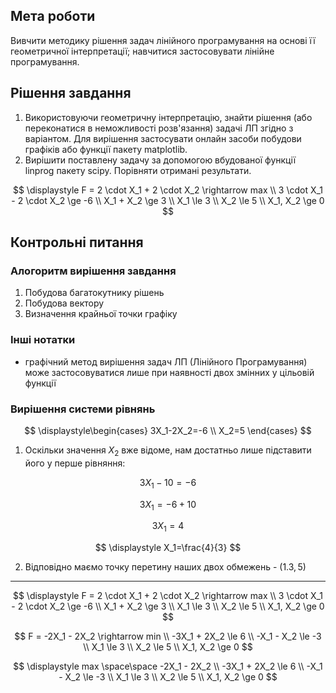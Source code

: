 ## Мета роботи

Вивчити методику рішення задач лінійного програмування на основі її геометричної інтерпретації; навчитися застосовувати лінійне програмування.

## Рішення завдання

1. Використовуючи геометричну інтерпретацію, знайти рішення (або переконатися в неможливості розв'язання) задачі ЛП згідно з варіантом. Для вирішення застосувати онлайн засоби побудови графіків або функції пакету matplotlib.
2. Вирішити поставлену задачу за допомогою вбудованої функції linprog пакету scipy. Порівняти отримані результати.

$$
\displaystyle
F = 2 \cdot X_1 + 2 \cdot X_2 \rightarrow max \\
3 \cdot X_1 - 2 \cdot X_2 \ge -6 \\
X_1 + X_2 \ge 3 \\
X_1 \le 3 \\
X_2 \le 5 \\
X_1, X_2 \ge 0
$$

## Контрольні питання

### Алогоритм вирішення завдання

1. Побудова багатокутнику рішень
2. Побудова вектору
3. Визначення крайньої точки графіку

### Інші нотатки

- графічний метод вирішення задач ЛП (Лінійного Програмування) може застосовуватися лише при наявності двох змінних у цільовій функції

### Вирішення системи рівнянь

$$
\displaystyle\begin{cases}
3X_1-2X_2=-6 \\
X_2=5
\end{cases}
$$

1. Оскільки значення $X_2$ вже відоме, нам достатньо лише підставити його у перше рівняння:

$$
\displaystyle
3X_1-10=-6
$$

$$
\displaystyle
3X_1=-6+10
$$

$$
\displaystyle
3X_1=4
$$

$$
\displaystyle
X_1=\frac{4}{3}
$$

2. Відповідно маємо точку перетину наших двох обмежень - $(1.3, 5)$

---

$$
\displaystyle
F = 2 \cdot X_1 + 2 \cdot X_2 \rightarrow max \\
3 \cdot X_1 - 2 \cdot X_2 \ge -6 \\
X_1 + X_2 \ge 3 \\
X_1 \le 3 \\
X_2 \le 5 \\
X_1, X_2 \ge 0
$$

$$
F = -2X_1 - 2X_2 \rightarrow min \\
-3X_1 + 2X_2 \le 6 \\
-X_1 - X_2 \le -3 \\
X_1 \le 3 \\
X_2 \le 5 \\
X_1, X_2 \ge 0
$$

$$
\displaystyle
max \space\space -2X_1 - 2X_2 \\
-3X_1 + 2X_2 \le 6 \\
-X_1 - X_2 \le -3 \\
X_1 \le 3 \\
X_2 \le 5 \\
X_1, X_2 \ge 0
$$
